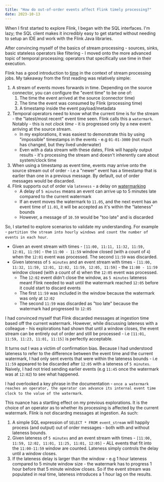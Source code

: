 ```yaml
---
title: "How do out-of-order events affect Flink timely processing?"
date: 2023-10-13
---
```


When I first started to explore Flink, I began with the SQL interfaces. I'm lazy; the SQL client makes it incredibly easy to get started without needing to setup an IDE and work with the Flink Java libraries.

After convincing myself of the basics of stream processing - sources, sinks, basic stateless operators like filtering - I moved onto the more advanced topic of temporal processing; operators that specifically use time in their execution.

Flink has a good introduction to [time](https://nightlies.apache.org/flink/flink-docs-release-1.17/docs/concepts/time/) in the context of stream processing jobs. My takeaway from the first reading was relatively simple:

1. A stream of events moves forwards in time. Depending on the source connector, you can configure the "event time" to be one of:
    1. The time the event arrived at the source (connector time)
    2. The time the event was consumed by Flink (processing time)
    3. A timestamp inside the event payload/metadata
2. Temporal operators need to know what the current time is for the stream - the "latest/most recent" event time seen. Flink calls this a `watermark`. Notably - this is not _clock time_ - it is progressed only by a new event arriving at the source stream.
    - In my explorations, it was easiest to demonstrate this by using "impossible" timestamps in the events - e.g `01-01-3000` (not much has changed, but they lived underwater)
    - Even with a data stream with these dates, Flink will happily output results - it's processing the stream and doesn't inherently care about system/clock time
3. When using a timestamp as event time, events may arrive onto the source stream out of order - i.e a "newer" event has a timestamp that is earlier than one in a previous message. By default, out of order messages would be discarded.
4. Flink supports out of order via `lateness` - a delay on [watermarking](https://nightlies.apache.org/flink/flink-docs-release-1.17/docs/dev/table/sql/create/#watermark)
    - A delay of `5 minutes` means an event can arrive up to 5 minutes late compared to the current watermark
    - If an event moves the watermark to `11.05`, and the next event has an event time of `11.01`, it will be accepted as it's within the "lateness" bounds
    - However, a message of `10.59` would be "too late" and is discarded
  
So, I started to explore scenarios to validate my understanding. For example - `partition the stream into hourly windows and count the number of events in each hour`.
- Given an event stream with times - `[11:00, 11:11, 11:32, 11:59, 12:01, 11:59]` - the `11:00 - 11:59` window closed (with a count of `4`) when the `12:01` event was processed. The second `11:59` was discarded.
- Given lateness of `5 minutes` and an event stream with times - `[11:00, 11:32, 11:59, 12:01, 12:02, 11:59, 12:05, 11:59]` - the `11:00 - 11:59` window closed (with a count of `4`) when the `12:05` event was processed.
    - The `12:02` event didn't close the window, as `5 minutes` lateness meant Flink needed to wait until the watermark reached `12:05` before it could start to discard events
    - The first `11:59` was included in the window because the watermark was only at `12:02`
    - The second `11:59` was discarded as "too late" because the watermark had progressed to `12:05`

I had convinced myself that Flink discarded messages at ingestion time based off the current watermark. However, while discussing lateness with a colleague - his explorations had shown that until a window closes, the event stream can be entirely out of order and still be processed - i.e `[11:01, 11:59, 11:23, 11:01, 11:15]` is perfectly acceptable.

It turns out I was a victim of confirmation bias. Because I had understood lateness to refer to the difference between the event time and the current watermark, I had only sent events that were within the lateness bounds - i.e `11:59` appeared to be discarded after `12:05` with a lateness of `5 minutes`. Naively, I had not tried sending earlier events (e.g `11:45` once the watermark was at `12:02`) to see what happened.

I had overlooked a key phrase in the documentation - `once a watermark reaches an operator, the operator can advance its internal event time clock to the value of the watermark`. 

This nuance has a startling effect on my previous explorations. It is the choice of an operator as to whether its processing is affected by the current watermark. Flink is not discardng messages at ingestion. As such:
1. A simple SQL expression of `SELECT * FROM event_stream` will happily process (and output) out of order messages - both with and without lateness bounds.
2. Given lateness of `5 minutes` and an event stream with times - `[11:00, 11:59, 12:02, 11:01, 11:25, 11:01, 12:05]` - ALL events that fit into the `11:00-11:59` window are counted. Lateness simply controls the delay until a window closes.
3. If the lateness delay is larger than the window - e.g 1 hour lateness compared to 5 minute window size - the watermark has to progress 1 hour before that 5 minute window closes. So if the event stream was populated in real time, lateness introduces a 1 hour lag on the results.
